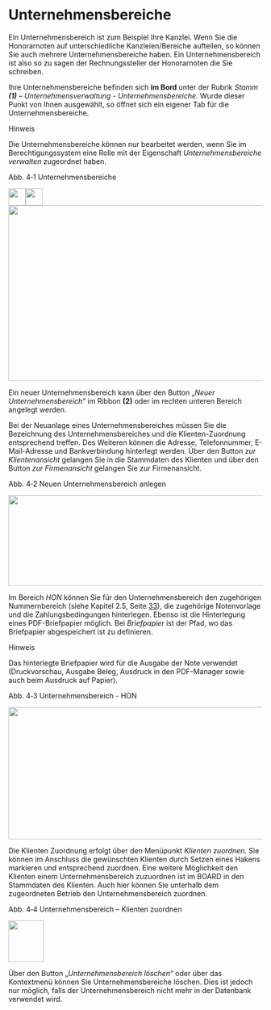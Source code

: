 # Unternehmensbereiche

Ein Unternehmensbereich ist zum Beispiel Ihre Kanzlei. Wenn Sie die
Honorarnoten auf unterschiedliche Kanzleien/Bereiche aufteilen, so
können Sie auch mehrere Unternehmensbereiche haben. Ein
Unternehmensbereich ist also so zu sagen der Rechnungssteller der
Honorarnoten die Sie schreiben.

Ihre Unternehmensbereiche befinden sich **im Bord** unter der Rubrik
*Stamm **(1)** – Unternehmensverwaltung - Unternehmensbereiche*. Wurde
dieser Punkt von Ihnen ausgewählt, so öffnet sich ein eigener Tab für
die Unternehmensbereiche.

Hinweis

Die Unternehmensbereiche können nur bearbeitet werden, wenn Sie im
Berechtigungssystem eine Rolle mit der Eigenschaft *Unternehmensbereiche
verwalten* zugeordnet haben.

Abb. 4‑1 Unternehmensbereiche

<img src=".\img/image31.png"
style="width:0.35417in;height:0.35417in" /><img src=".\img/image9.png"
style="width:0.35417in;height:0.35417in" />
<img src=".\img/image100.png"
style="width:6.29921in;height:3.62904in" />

Ein neuer Unternehmensbereich kann über den Button „*Neuer
Unternehmensbereich*“ im Ribbon **(2)** oder im rechten unteren Bereich
angelegt werden.

Bei der Neuanlage eines Unternehmensbereiches müssen Sie die Bezeichnung
des Unternehmensbereiches und die Klienten-Zuordnung entsprechend
treffen. Des Weiteren können die Adresse, Telefonnummer, E-Mail-Adresse
und Bankverbindung hinterlegt werden. Über den Button *zur*
*Klientenansicht* gelangen Sie in die Stammdaten des Klienten und über
den Button *zur Firmenansicht* gelangen Sie zur Firmenansicht.

Abb. 4‑2 Neuen Unternehmensbereich anlegen

<img src=".\img/image101.png"
style="width:6.29921in;height:1.87586in" />

Im Bereich *HON* können Sie für den Unternehmensbereich den zugehörigen
Nummernbereich (siehe Kapitel 2.5, Seite [33](#nummernbereiche)), die
zugehörige Notenvorlage und die Zahlungsbedingungen hinterlegen. Ebenso
ist die Hinterlegung eines PDF-Briefpapier möglich. Bei *Briefpapier*
ist der Pfad, wo das Briefpapier abgespeichert ist zu definieren.

Hinweis

Das hinterlegte Briefpapier wird für die Ausgabe der Note verwendet
(Druckvorschau, Ausgabe Beleg, Ausdruck in den PDF-Manager sowie auch
beim Ausdruck auf Papier).

Abb. 4‑3 Unternehmensbereich - HON

<img src=".\img/image102.png"
style="width:5.51181in;height:2.72514in" />

Die Klienten Zuordnung erfolgt über den Menüpunkt *Klienten zuordnen.*
Sie können im Anschluss die gewünschten Klienten durch Setzen eines
Hakens markieren und entsprechend zuordnen. Eine weitere Möglichkeit den
Klienten einem Unternehmensbereich zuzuordnen ist im BOARD in den
Stammdaten des Klienten. Auch hier können Sie unterhalb dem zugeordneten
Betrieb den Unternehmensbereich zuordnen.

Abb. 4‑4 Unternehmensbereich – Klienten zuordnen

<img src=".\img/image103.png"
style="width:0.72908in;height:0.85406in" />

Über den Button „*Unternehmensbereich löschen*“ oder über das
Kontextmenü können Sie Unternehmensbereiche löschen. Dies ist jedoch nur
möglich, falls der Unternehmensbereich nicht mehr in der Datenbank
verwendet wird.